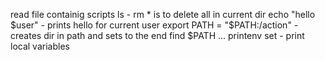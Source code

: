 read file containig scripts
ls - rm * is to delete all in current dir
echo "hello $user" - prints hello for current user
export PATH = "$PATH:/action" - creates dir in path and sets to the end
find $PATH ...
printenv
set - print local variables

